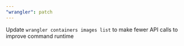 ```yaml
---
"wrangler": patch
---
```


Update `wrangler containers images list` to make fewer API calls to improve command runtime
